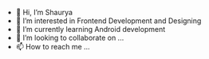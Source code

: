 - 👋 Hi, I’m Shaurya
- 👀 I’m interested in Frontend Development and Designing
- 🌱 I’m currently learning Android development
- 💞️ I’m looking to collaborate on ...
- 📫 How to reach me ...

<!---
shauryaMalhotra27/shauryaMalhotra27 is a ✨ special ✨ repository because its `README.md` (this file) appears on your GitHub profile.
You can click the Preview link to take a look at your changes.
--->
